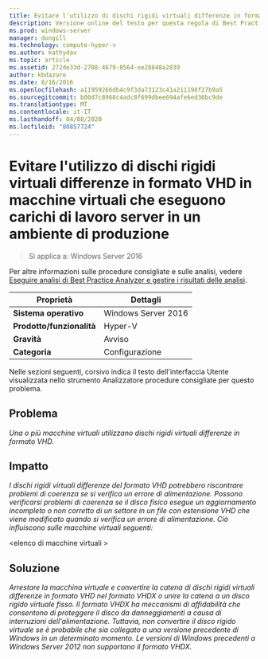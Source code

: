 ```yaml
---
title: Evitare l'utilizzo di dischi rigidi virtuali differenze in formato VHD in macchine virtuali che eseguono carichi di lavoro server in un ambiente di produzione
description: Versione online del testo per questa regola di Best Practices Analyzer.
ms.prod: windows-server
manager: dongill
ms.technology: compute-hyper-v
ms.author: kathydav
ms.topic: article
ms.assetid: 272de33d-2708-4679-8564-ee28848a2839
author: kbdazure
ms.date: 8/16/2016
ms.openlocfilehash: a11959266db4c9f3da73123c41a211198f27b9a5
ms.sourcegitcommit: b00d7c8968c4adc8f699dbee694afe6ed36bc9de
ms.translationtype: MT
ms.contentlocale: it-IT
ms.lasthandoff: 04/08/2020
ms.locfileid: "80857724"
---
```

# <a name="avoid-using-vhd-format-differencing-virtual-hard-disks-on-virtual-machines-that-run-server-workloads-in-a-production-environment"></a>Evitare l'utilizzo di dischi rigidi virtuali differenze in formato VHD in macchine virtuali che eseguono carichi di lavoro server in un ambiente di produzione

>Si applica a: Windows Server 2016

Per altre informazioni sulle procedure consigliate e sulle analisi, vedere [Eseguire analisi di Best Practice Analyzer e gestire i risultati delle analisi](https://go.microsoft.com/fwlink/p/?LinkID=223177).  
  
|Proprietà|Dettagli|  
|-|-|  
|**Sistema operativo**|Windows Server 2016|  
|**Prodotto/funzionalità**|Hyper-V|  
|**Gravità**|Avviso|  
|**Categoria**|Configurazione|  
  
Nelle sezioni seguenti, corsivo indica il testo dell'interfaccia Utente visualizzata nello strumento Analizzatore procedure consigliate per questo problema.  
  
## <a name="issue"></a>**Problema**  
*Una o più macchine virtuali utilizzano dischi rigidi virtuali differenze in formato VHD.*  
  
## <a name="impact"></a>**Impatto**  
*I dischi rigidi virtuali differenze del formato VHD potrebbero riscontrare problemi di coerenza se si verifica un errore di alimentazione. Possono verificarsi problemi di coerenza se il disco fisico esegue un aggiornamento incompleto o non corretto di un settore in un file con estensione VHD che viene modificato quando si verifica un errore di alimentazione. Ciò influiscono sulle macchine virtuali seguenti:*  
  
\<elenco di macchine virtuali >  
  
## <a name="resolution"></a>**Soluzione**  
*Arrestare la macchina virtuale e convertire la catena di dischi rigidi virtuali differenze in formato VHD nel formato VHDX o unire la catena a un disco rigido virtuale fisso. Il formato VHDX ha meccanismi di affidabilità che consentono di proteggere il disco da danneggiamenti a causa di interruzioni dell'alimentazione. Tuttavia, non convertire il disco rigido virtuale se è probabile che sia collegato a una versione precedente di Windows in un determinato momento. Le versioni di Windows precedenti a Windows Server 2012 non supportano il formato VHDX.*  
  


